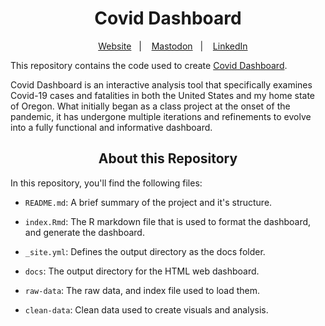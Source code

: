 <h1 align="center">
Covid Dashboard
</h1>

<div align="center">

&nbsp;&nbsp;&nbsp; [Website][Website]&nbsp;&nbsp;&nbsp;|&nbsp;&nbsp;&nbsp; [Mastodon][Mastodon]&nbsp;&nbsp;&nbsp;|&nbsp;&nbsp;&nbsp; [LinkedIn][LinkedIn]

</div>

<!--
Quick Link
-->

[Website]:https://www.rbolt.me/
[Mastodon]:https://mastodon.social/@rbolt@pnw.zone
[LinkedIn]:https://www.linkedin.com/in/randi-bolt/

This repository contains the code used to create [Covid Dashboard](https://rbolt13.github.io/covid-dashboard/).

Covid Dashboard is an interactive analysis tool that specifically examines Covid-19 cases and fatalities in both the United States and my home state of Oregon. What initially began as a class project at the onset of the pandemic, it has undergone multiple iterations and refinements to evolve into a fully functional and informative dashboard. 

<h2 align="center">
About this Repository
</h2>

In this repository, you'll find the following files:

* `README.md`: A brief summary of the project and it's structure. 

* `index.Rmd`: The R markdown file that is used to format the dashboard, and generate the dashboard. 

* `_site.yml`: Defines the output directory as the docs folder. 

* `docs`: The output directory for the HTML web dashboard. 

* `raw-data`: The raw data, and index file used to load them. 

* `clean-data`: Clean data used to create visuals and analysis. 